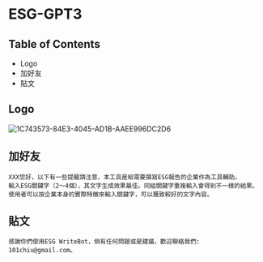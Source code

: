# ESG-GPT3

## Table of Contents
- Logo
- 加好友
- 貼文

## Logo
![1C743573-84E3-4045-AD1B-AAEE996DC2D6](https://user-images.githubusercontent.com/78516704/205557417-aa06e8f3-f07f-46b3-8a8d-9fd1229df955.jpg)

## 加好友
```
XXX您好，以下有一些提醒請注意，本工具是給需要撰寫ESG報告的企業作為工具輔助。
輸入ESG關鍵字（2～4個），其文字生成效果最佳。同組關鍵字重複輸入會得到不一樣的結果。
使用者可以按企業本身的實際特徵來輸入關鍵字，可以獲致較好的文字內容。
```

## 貼文
```
感謝你們使用ESG WriteBot，倘有任何問題或是建議，歡迎聯絡我們: 101chiu@gmail.com。
```
